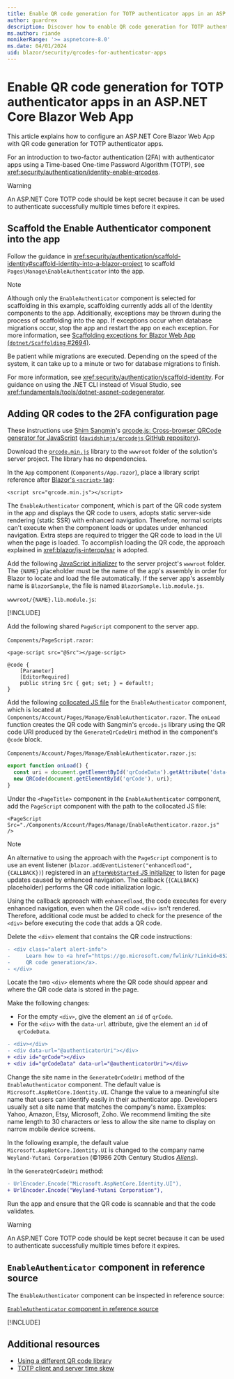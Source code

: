 ```yaml
---
title: Enable QR code generation for TOTP authenticator apps in an ASP.NET Core Blazor Web App
author: guardrex
description: Discover how to enable QR code generation for TOTP authenticator apps that work with ASP.NET Core Blazor Web App two-factor authentication.
ms.author: riande
monikerRange: '>= aspnetcore-8.0'
ms.date: 04/01/2024
uid: blazor/security/qrcodes-for-authenticator-apps
---
```

# Enable QR code generation for TOTP authenticator apps in an ASP.NET Core Blazor Web App

This article explains how to configure an ASP.NET Core Blazor Web App with QR code generation for TOTP authenticator apps.

For an introduction to two-factor authentication (2FA) with authenticator apps using a Time-based One-time Password Algorithm (TOTP), see <xref:security/authentication/identity-enable-qrcodes>.

> [!WARNING]
> An ASP.NET Core TOTP code should be kept secret because it can be used to authenticate successfully multiple times before it expires.

## Scaffold the Enable Authenticator component into the app

Follow the guidance in <xref:security/authentication/scaffold-identity#scaffold-identity-into-a-blazor-project> to scaffold `Pages\Manage\EnableAuthenticator` into the app.

<!-- UPDATE 9.0 Update NOTE per followup on the issue -->

> [!NOTE]
> Although only the `EnableAuthenticator` component is selected for scaffolding in this example, scaffolding currently adds all of the Identity components to the app. Additionally, exceptions may be thrown during the process of scaffolding into the app. If exceptions occur when database migrations occur, stop the app and restart the app on each exception. For more information, see [Scaffolding exceptions for Blazor Web App (`dotnet/Scaffolding` #2694)](https://github.com/dotnet/Scaffolding/issues/2694).

Be patient while migrations are executed. Depending on the speed of the system, it can take up to a minute or two for database migrations to finish.

For more information, see <xref:security/authentication/scaffold-identity>. For guidance on using the .NET CLI instead of Visual Studio, see <xref:fundamentals/tools/dotnet-aspnet-codegenerator>.

## Adding QR codes to the 2FA configuration page

These instructions use [Shim Sangmin](https://hogangnono.com)'s [qrcode.js: Cross-browser QRCode generator for JavaScript](https://davidshimjs.github.io/qrcodejs/) ([`davidshimjs/qrcodejs` GitHub repository](https://github.com/davidshimjs/qrcodejs)).

Download the [`qrcode.min.js`](https://davidshimjs.github.io/qrcodejs/) library to the `wwwroot` folder of the solution's server project. The library has no dependencies.

In the `App` component (`Components/App.razor`), place a library script reference after [Blazor's `<script>` tag](xref:blazor/project-structure#location-of-the-blazor-script):

```razor
<script src="qrcode.min.js"></script>
```

The `EnableAuthenticator` component, which is part of the QR code system in the app and displays the QR code to users, adopts static server-side rendering (static SSR) with enhanced navigation. Therefore, normal scripts can't execute when the component loads or updates under enhanced navigation. Extra steps are required to trigger the QR code to load in the UI when the page is loaded. To accomplish loading the QR code, the approach explained in <xref:blazor/js-interop/ssr> is adopted.

Add the following [JavaScript initializer](xref:blazor/fundamentals/startup#javascript-initializers) to the server project's `wwwroot` folder. The `{NAME}` placeholder must be the name of the app's assembly in order for Blazor to locate and load the file automatically. If the server app's assembly name is `BlazorSample`, the file is named `BlazorSample.lib.module.js`.

`wwwroot/{NAME}.lib.module.js`:

[!INCLUDE[](~/blazor/includes/js-interop/blazor-page-script.md)]

Add the following shared `PageScript` component to the server app.

`Components/PageScript.razor`:

```razor
<page-script src="@Src"></page-script>

@code {
    [Parameter]
    [EditorRequired]
    public string Src { get; set; } = default!;
}
```

Add the following [collocated JS file](xref:blazor/js-interop/javascript-location#load-a-script-from-an-external-javascript-file-js-collocated-with-a-component) for the `EnableAuthenticator` component, which is located at `Components/Account/Pages/Manage/EnableAuthenticator.razor`. The `onLoad` function creates the QR code with Sangmin's `qrcode.js` library using the QR code URI produced by the `GenerateQrCodeUri` method in the component's `@code` block.

`Components/Account/Pages/Manage/EnableAuthenticator.razor.js`:

```javascript
export function onLoad() {
  const uri = document.getElementById('qrCodeData').getAttribute('data-url');
  new QRCode(document.getElementById('qrCode'), uri);
}
```

Under the `<PageTitle>` component in the `EnableAuthenticator` component, add the `PageScript` component with the path to the collocated JS file:

```razor
<PageScript Src="./Components/Account/Pages/Manage/EnableAuthenticator.razor.js" />
```

> [!NOTE]
> An alternative to using the approach with the `PageScript` component is to use an event listener (`blazor.addEventListener("enhancedload", {CALLBACK})`) registered in an [`afterWebStarted` JS initializer](xref:blazor/fundamentals/startup#javascript-initializers) to listen for page updates caused by enhanced navigation. The callback (`{CALLBACK}` placeholder) performs the QR code initialization logic.
>
> Using the callback approach with `enhancedload`, the code executes for every enhanced navigation, even when the QR code `<div>` isn't rendered. Therefore, additional code must be added to check for the presence of the `<div>` before executing the code that adds a QR code.


Delete the `<div>` element that contains the QR code instructions:

```diff
- <div class="alert alert-info">
-     Learn how to <a href="https://go.microsoft.com/fwlink/?Linkid=852423">enable 
-     QR code generation</a>.
- </div>
```

Locate the two `<div>` elements where the QR code should appear and where the QR code data is stored in the page.

Make the following changes:

* For the empty `<div>`, give the element an `id` of `qrCode`.
* For the `<div>` with the `data-url` attribute, give the element an `id` of `qrCodeData`.

```diff
- <div></div>
- <div data-url="@authenticatorUri"></div>
+ <div id="qrCode"></div>
+ <div id="qrCodeData" data-url="@authenticatorUri"></div>
```

Change the site name in the `GenerateQrCodeUri` method of the `EnableAuthenticator` component. The default value is `Microsoft.AspNetCore.Identity.UI`. Change the value to a meaningful site name that users can identify easily in their authenticator app. Developers usually set a site name that matches the company's name. Examples: Yahoo, Amazon, Etsy, Microsoft, Zoho. We recommend limiting the site name length to 30 characters or less to allow the site name to display on narrow mobile device screens.

In the following example, the default value `Microsoft.AspNetCore.Identity.UI` is changed to the company name `Weyland-Yutani Corporation` (&copy;1986 20th Century Studios [*Aliens*](https://www.20thcenturystudios.com/movies/aliens)).

In the `GenerateQrCodeUri` method:

```diff
- UrlEncoder.Encode("Microsoft.AspNetCore.Identity.UI"),
+ UrlEncoder.Encode("Weyland-Yutani Corporation"),
```

Run the app and ensure that the QR code is scannable and that the code validates.

> [!WARNING]
> An ASP.NET Core TOTP code should be kept secret because it can be used to authenticate successfully multiple times before it expires.

## `EnableAuthenticator` component in reference source

The `EnableAuthenticator` component can be inspected in reference source:

[`EnableAuthenticator` component in reference source](https://github.com/dotnet/aspnetcore/blob/main/src/ProjectTemplates/Web.ProjectTemplates/content/BlazorWeb-CSharp/BlazorWeb-CSharp/Components/Account/Pages/Manage/EnableAuthenticator.razor)

[!INCLUDE[](~/includes/aspnetcore-repo-ref-source-links.md)]

## Additional resources

* [Using a different QR code library](xref:security/authentication/identity-enable-qrcodes#using-a-different-qr-code-library)
* [TOTP client and server time skew](xref:security/authentication/identity-enable-qrcodes#totp-client-and-server-time-skew)
